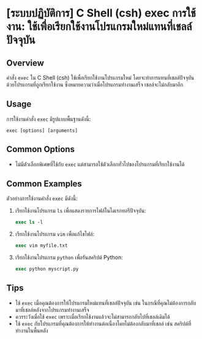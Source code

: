 # [ระบบปฏิบัติการ] C Shell (csh) exec การใช้งาน: ใช้เพื่อเรียกใช้งานโปรแกรมใหม่แทนที่เชลล์ปัจจุบัน

## Overview
คำสั่ง `exec` ใน C Shell (csh) ใช้เพื่อเรียกใช้งานโปรแกรมใหม่ โดยจะทำการแทนที่เชลล์ปัจจุบันด้วยโปรแกรมที่ถูกเรียกใช้งาน ซึ่งหมายความว่าเมื่อโปรแกรมทำงานเสร็จ เชลล์จะไม่กลับมาอีก

## Usage
การใช้งานคำสั่ง `exec` มีรูปแบบพื้นฐานดังนี้:

```
exec [options] [arguments]
```

## Common Options
- ไม่มีตัวเลือกพิเศษที่ใช้กับ `exec` แต่สามารถใช้ตัวเลือกทั่วไปของโปรแกรมที่เรียกใช้งานได้

## Common Examples
ตัวอย่างการใช้งานคำสั่ง `exec` มีดังนี้:

1. เรียกใช้งานโปรแกรม `ls` เพื่อแสดงรายการไฟล์ในไดเรกทอรีปัจจุบัน:
   ```csh
   exec ls -l
   ```

2. เรียกใช้งานโปรแกรม `vim` เพื่อแก้ไขไฟล์:
   ```csh
   exec vim myfile.txt
   ```

3. เรียกใช้งานโปรแกรม `python` เพื่อรันสคริปต์ Python:
   ```csh
   exec python myscript.py
   ```

## Tips
- ใช้ `exec` เมื่อคุณต้องการให้โปรแกรมใหม่แทนที่เชลล์ปัจจุบัน เช่น ในกรณีที่คุณไม่ต้องการกลับมาที่เชลล์หลังจากโปรแกรมทำงานเสร็จ
- ควรระวังเมื่อใช้ `exec` เพราะเมื่อเรียกใช้งานแล้วจะไม่สามารถกลับไปที่เชลล์เดิมได้
- ใช้ `exec` กับโปรแกรมที่คุณต้องการให้ทำงานต่อเนื่องโดยไม่ต้องกลับมาที่เชลล์ เช่น สคริปต์ที่ทำงานในพื้นหลัง